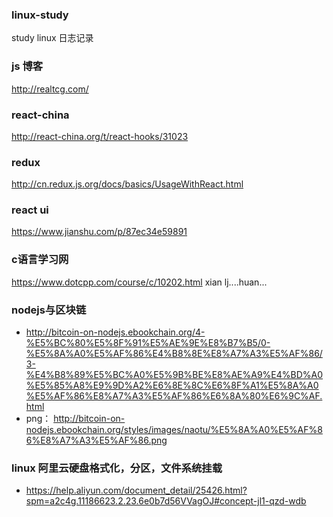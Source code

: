 ### linux-study
study linux 日志记录

### js 博客
http://realtcg.com/

### react-china
http://react-china.org/t/react-hooks/31023

### redux
http://cn.redux.js.org/docs/basics/UsageWithReact.html

### react ui
https://www.jianshu.com/p/87ec34e59891

### c语言学习网
https://www.dotcpp.com/course/c/10202.html
xian lj....huan...

### nodejs与区块链
- http://bitcoin-on-nodejs.ebookchain.org/4-%E5%BC%80%E5%8F%91%E5%AE%9E%E8%B7%B5/0-%E5%8A%A0%E5%AF%86%E4%B8%8E%E8%A7%A3%E5%AF%86/3-%E4%B8%89%E5%BC%A0%E5%9B%BE%E8%AE%A9%E4%BD%A0%E5%85%A8%E9%9D%A2%E6%8E%8C%E6%8F%A1%E5%8A%A0%E5%AF%86%E8%A7%A3%E5%AF%86%E6%8A%80%E6%9C%AF.html
- png： http://bitcoin-on-nodejs.ebookchain.org/styles/images/naotu/%E5%8A%A0%E5%AF%86%E8%A7%A3%E5%AF%86.png

### linux 阿里云硬盘格式化，分区，文件系统挂载
- https://help.aliyun.com/document_detail/25426.html?spm=a2c4g.11186623.2.23.6e0b7d56VVagOJ#concept-jl1-qzd-wdb
